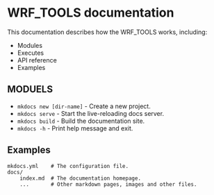 # WRF_TOOLS documentation 

This documentation describes how the WRF_TOOLS works, including: 

* Modules 
* Executes
* API reference
* Examples

## MODUELS

* `mkdocs new [dir-name]` - Create a new project.
* `mkdocs serve` - Start the live-reloading docs server.
* `mkdocs build` - Build the documentation site.
* `mkdocs -h` - Print help message and exit.

## Examples 

    mkdocs.yml    # The configuration file.
    docs/
        index.md  # The documentation homepage.
        ...       # Other markdown pages, images and other files.
